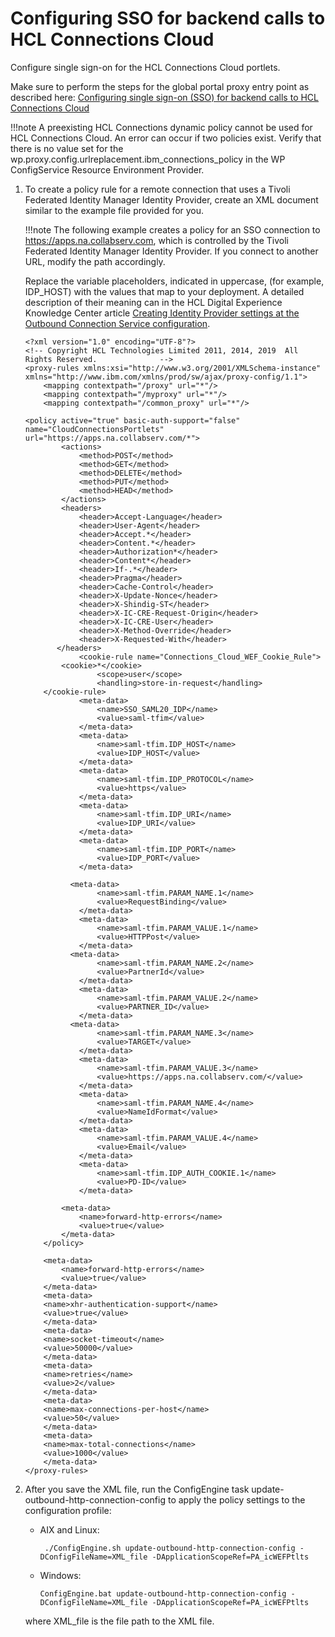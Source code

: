 # Configuring SSO for backend calls to HCL Connections Cloud

Configure single sign-on for the HCL Connections Cloud portlets.

Make sure to perform the steps for the global portal proxy entry point as described here: [Configuring single sign-on (SSO) for backend calls to HCL Connections Cloud](t_connections_portlets_cloud_sso_config.md)

!!!note
    A preexisting HCL Connections dynamic policy cannot be used for HCL Connections Cloud. An error can occur if two policies exist. Verify that there is no value set for the wp.proxy.config.urlreplacement.ibm_connections_policy in the WP ConfigService Resource Environment Provider.

1.  To create a policy rule for a remote connection that uses a Tivoli Federated Identity Manager Identity Provider, create an XML document similar to the example file provided for you.

    !!!note
        The following example creates a policy for an SSO connection to https://apps.na.collabserv.com, which is controlled by the Tivoli Federated Identity Manager Identity Provider. If you connect to another URL, modify the path accordingly.

    Replace the variable placeholders, indicated in uppercase, (for example, IDP_HOST) with the values that map to your deployment. A detailed description of their meaning can in the HCL Digital Experience Knowledge Center article [Creating Identity Provider settings at the Outbound Connection Service configuration](../../../../../../extend_dx/portlets_development/web2_ui/outbound_http_connection/authenticating_outbound_http_connections/establish_sso_connections_thru_SAML20_tokens/cfg_saml_auth_conn/cfg_settings_tfim/outbhttp_auth_est_sso_tfim_idpp_settings.md).

    ```
    <?xml version="1.0" encoding="UTF-8"?>
    <!-- Copyright HCL Technologies Limited 2011, 2014, 2019  All Rights Reserved.              -->
    <proxy-rules xmlns:xsi="http://www.w3.org/2001/XMLSchema-instance" xmlns="http://www.ibm.com/xmlns/prod/sw/ajax/proxy-config/1.1">
        <mapping contextpath="/proxy" url="*"/>
        <mapping contextpath="/myproxy" url="*"/>
        <mapping contextpath="/common_proxy" url="*"/>
          
    <policy active="true" basic-auth-support="false" name="CloudConnectionsPortlets" url="https://apps.na.collabserv.com/*">
            <actions>
                <method>POST</method>
                <method>GET</method>
                <method>DELETE</method>
                <method>PUT</method>
                <method>HEAD</method>
            </actions>
            <headers>
                <header>Accept-Language</header>
                <header>User-Agent</header>
                <header>Accept.*</header>
                <header>Content.*</header>
                <header>Authorization*</header>
                <header>Content*</header>
                <header>If-.*</header>
                <header>Pragma</header>
                <header>Cache-Control</header>
                <header>X-Update-Nonce</header>
                <header>X-Shindig-ST</header>
                <header>X-IC-CRE-Request-Origin</header>
                <header>X-IC-CRE-User</header>
                <header>X-Method-Override</header>
    			<header>X-Requested-With</header>
           </headers>
    			<cookie-rule name="Connections_Cloud_WEF_Cookie_Rule">
        	<cookie>*</cookie>
    				<scope>user</scope>
    	 			<handling>store-in-request</handling>
        </cookie-rule>
                <meta-data>
                    <name>SSO_SAML20_IDP</name>
                    <value>saml-tfim</value>
                </meta-data>
                <meta-data>
                    <name>saml-tfim.IDP_HOST</name>
                    <value>IDP_HOST</value>
                </meta-data>
                <meta-data>
                    <name>saml-tfim.IDP_PROTOCOL</name>
                    <value>https</value>
                </meta-data>
                <meta-data>
                    <name>saml-tfim.IDP_URI</name>
                    <value>IDP_URI</value>
                </meta-data>
                <meta-data>
                    <name>saml-tfim.IDP_PORT</name>
                    <value>IDP_PORT</value>
                </meta-data>
    
      		  <meta-data>
                    <name>saml-tfim.PARAM_NAME.1</name>
                    <value>RequestBinding</value>
                </meta-data>
                <meta-data>
                    <name>saml-tfim.PARAM_VALUE.1</name>
                    <value>HTTPPost</value>
                </meta-data>
    		  <meta-data>
                    <name>saml-tfim.PARAM_NAME.2</name>
                    <value>PartnerId</value>
                </meta-data>
                <meta-data>
                    <name>saml-tfim.PARAM_VALUE.2</name>
                    <value>PARTNER_ID</value>
                </meta-data>
     		  <meta-data>
                    <name>saml-tfim.PARAM_NAME.3</name>
                    <value>TARGET</value>
                </meta-data>
                <meta-data>
                    <name>saml-tfim.PARAM_VALUE.3</name>
                    <value>https://apps.na.collabserv.com/</value>
                </meta-data>
                <meta-data>
                    <name>saml-tfim.PARAM_NAME.4</name>
                    <value>NameIdFormat</value>
                </meta-data>
                <meta-data>
                    <name>saml-tfim.PARAM_VALUE.4</name>
                    <value>Email</value>
                </meta-data>
                <meta-data>
                    <name>saml-tfim.IDP_AUTH_COOKIE.1</name>
                    <value>PD-ID</value>
                </meta-data>
    
            <meta-data>
                <name>forward-http-errors</name>
                <value>true</value>
            </meta-data>
        </policy>
    
        <meta-data>
            <name>forward-http-errors</name>
            <value>true</value>
        </meta-data>
        <meta-data>
    	<name>xhr-authentication-support</name>
    	<value>true</value>
        </meta-data>
        <meta-data>
    	<name>socket-timeout</name>
    	<value>50000</value>
        </meta-data>
        <meta-data>
    	<name>retries</name>
    	<value>2</value>
        </meta-data>
        <meta-data>
    	<name>max-connections-per-host</name>
    	<value>50</value>
        </meta-data>
        <meta-data>
    	<name>max-total-connections</name>
    	<value>1000</value>
        </meta-data>    
    </proxy-rules>
    ```

2.  After you save the XML file, run the ConfigEngine task update-outbound-http-connection-config to apply the policy settings to the configuration profile:

    -   AIX and Linux:

        ```
         ./ConfigEngine.sh update-outbound-http-connection-config -DConfigFileName=XML_file -DApplicationScopeRef=PA_icWEFPtlts
        
        ```

    -   Windows:

        ```
        ConfigEngine.bat update-outbound-http-connection-config -DConfigFileName=XML_file -DApplicationScopeRef=PA_icWEFPtlts
        ```

    where XML_file is the file path to the XML file.



